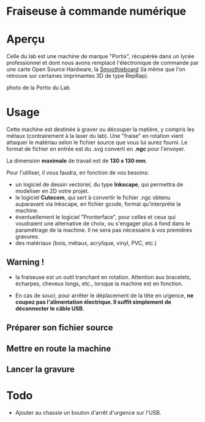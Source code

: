 # Fraiseuse à commande numérique

# Aperçu
Celle du lab est une machine de marque "Portix", récupérée dans un lycée professionnel et dont nous avons remplacé l'électronique de commande par une carte Open Source Hardware, la [Smoothieboard](http://smoothieware.org/smoothieboard) (la même que l'on retrouve sur certaines imprimantes 3D de type RepRap).


photo de la Portix du Lab

# Usage
Cette machine est destinée à graver ou découper la matière, y compris les métaux (contrairement à la laser du lab). Une "fraise" en rotation vient attaquer le matériau selon le fichier source que vous lui aurez fourni. Le format de fichier en entrée est du .svg converti en **.ngc** pour l'envoyer.

La dimension **maximale** de travail est de **130 x 130 mm**.

Pour l'utiliser, il vous faudra, en fonction de vos besoins:
- un logiciel de dessin vectoriel, du type **Inkscape**, qui permettra de modeliser en 2D votre projet.
- le logiciel **Cutecom**, qui sert à convertir le fichier .ngc obtenu auparavant via Inkscape, en fichier gcode, format qu’interprète la machine.
- éventuellement le logiciel "Pronterface", pour celles et ceux qui voudraient une alternative de choix, ou s'engager plus à fond dans le paramétrage de la machine. Il ne sera pas nécessaire à vos premières gravures.
- des matériaux (bois, métaux, acrylique, vinyl, PVC, etc.)

## Warning !

- la fraiseuse est un outil tranchant en rotation. Attention aux bracelets, écharpes, cheveux longs, etc., lorsque la machine est en fonction.

- En cas de souci, pour arrêter le déplacement de la tête en urgence, **ne coupez pas l'alimentation électrique. 
Il suffit simplement de déconnecter le câble USB**.


## Préparer son fichier source



## Mettre en route la machine

## Lancer la gravure



# Todo

- Ajouter au chassie un bouton d'arrêt d'urgence sur l'USB.




